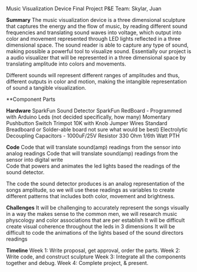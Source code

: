 
Music Visualization Device 
Final Project P&E
Team: Skylar, Juan  

**Summary**
        The music visualization device is a three dimensional sculpture that captures the energy and the flow of music, by reading different sound frequencies and translating sound waves into voltage, which output into color and movement represented through LED lights reflected in a three dimensional space. The sound reader is able to capture any type of sound, making possible a powerful tool to visualize sound. Essentially our project is a audio visualizer that will be represented in a three dimensional space by translating amplitude into colors and movements. 

Different sounds will represent different ranges of amplitudes and thus, different outputs in color and motion, making the intangible representation of sound a tangible visualization. 

**Component Parts

**Hardware**
SparkFun Sound Detector 
SparkFun RedBoard - Programmed with Arduino
Leds (not decided specifically, how many) 
Momentary Pushbutton Switch 
Trimpot 10K with Knob
Jumper Wires Standard
Breadboard or Solder-able board not sure what would be best)
Electrolytic Decoupling Capacitors - 1000uF/25V
Resistor 330 Ohm 1/6th Watt PTH

**Code**
Code that will translate sound(amp) readings from the sensor into analog readings 
Code that will translate sound(amp) readings from the sensor into digital write  
Code that powers and animates the led lights based the readings of the sound detector.

The code the sound detector produces is an analog representation of the songs amplitude, so we will use these readings as variables to create different patterns that includes both color, movement and brightness.

**Challenges**
It will be challenging to accurately represent the songs visually in a way the makes sense to the common men,  we will research music physcology and color associations that are per establish
It will be difficult create visual coherence throughout the leds in 3 dimensions
It will be difficult to code the animations of the lights based of the sound directors readings 

**Timeline**
Week 1: Write proposal, get approval, order the parts.
Week 2: Write code, and construct sculpture 
Week 3: Integrate all the components together and debug.
Week 4: Complete project, & present. 

